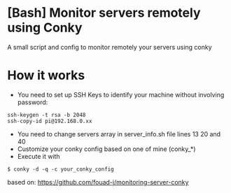 # [Bash] Monitor servers remotely using Conky
A small script and config to monitor remotely your servers using conky
# How it works
* You need to set up SSH Keys to identify your machine without involving password:
```
ssh-keygen -t rsa -b 2048
ssh-copy-id pi@192.168.0.xx
```
* You need to change servers array in server_info.sh file lines 13 20 and 40
* Customize your conky config based on one of mine (conky_*)
* Execute it with
```
$ conky -d -q -c your_conky_config
```

based on:
https://github.com/fouad-j/monitoring-server-conky

